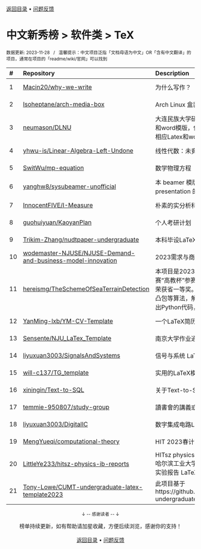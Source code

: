 <a href="https://gitee.com/GrowingGit/GitHub-Chinese-Top-Charts#github中文排行榜">返回目录</a> • <a href="/content/docs/feedback.md">问题反馈</a>

# 中文新秀榜 > 软件类 > TeX
<sub>数据更新: 2023-11-28&nbsp;&nbsp;&nbsp;/&nbsp;&nbsp;&nbsp;温馨提示：中文项目泛指「文档母语为中文」OR「含有中文翻译」的项目，通常在项目的「readme/wiki/官网」可以找到</sub>

|#|Repository|Description|Stars|Updated|Created|
|:-|:-|:-|:-|:-|:-|
|1|[Macin20/why-we-write](https://github.com/Macin20/why-we-write)|为什么写作？|331|2023-10-06|2023-09-07|
|2|[Isoheptane/arch-media-box](https://github.com/Isoheptane/arch-media-box)|Arch Linux 盒装安装媒介的小盒子|107|2023-07-13|2023-07-12|
|3|[neumason/DLNU](https://github.com/neumason/DLNU)|大连民族大学研究生学位论文参考Latex和word模版，依据2023学校规范开发的相应Latex和word模板。|61|2023-11-02|2023-05-18|
|4|[yhwu-is/Linear-Algebra-Left-Undone](https://github.com/yhwu-is/Linear-Algebra-Left-Undone)|线性代数：未竟之美|51|2023-10-24|2023-02-24|
|5|[SwitWu/mp-equation](https://github.com/SwitWu/mp-equation)|数学物理方程（谷超豪）习题参考解答|9|2023-11-27|2022-12-10|
|6|[yanghw8/sysubeamer-unofficial](https://github.com/yanghw8/sysubeamer-unofficial)|本 beamer 模版旨在为中大学子提供一个 presentation 的样式|7|2023-07-31|2023-07-14|
|7|[InnocentFIVE/I-Measure](https://github.com/InnocentFIVE/I-Measure)|朴素的实分析科普文.|7|2023-07-16|2023-05-25|
|8|[guohuiyuan/KaoyanPlan](https://github.com/guohuiyuan/KaoyanPlan)|个人考研计划|6|2023-11-13|2023-04-14|
|9|[Trikim-Zhang/nudtpaper-undergraduate](https://github.com/Trikim-Zhang/nudtpaper-undergraduate)|本科毕设LaTeX模板|5|2023-06-13|2023-06-08|
|10|[wodemaster-NJUSE/NJUSE-Demand-and-business-model-innovation](https://github.com/wodemaster-NJUSE/NJUSE-Demand-and-business-model-innovation)|2023需求与商业模式创新|4|2023-11-16|2023-10-08|
|11|[hereismg/TheSchemeOfSeaTerrainDetection](https://github.com/hereismg/TheSchemeOfSeaTerrainDetection)|本项目是2023年全国大学生数学建模竞赛“高教杯”参赛作品，所选题目为B题，荣获省一等奖。我们尝试通过解析几何与凸包等算法，解决海域地形探测问题，给出Python代码，求出最终结果。|4|2023-11-05|2023-09-07|
|12|[YanMing-lxb/YM-CV-Template](https://github.com/YanMing-lxb/YM-CV-Template)|一个LaTeX简历模板|4|2023-08-19|2023-08-19|
|13|[Sensente/NJU_LaTex_Template](https://github.com/Sensente/NJU_LaTex_Template)|南京大学作业通用简易模板|4|2023-09-05|2023-07-18|
|14|[liyuxuan3003/SignalsAndSystems](https://github.com/liyuxuan3003/SignalsAndSystems)|信号与系统 LaTeX笔记|4|2023-09-26|2023-06-12|
|15|[will-c137/TG_template](https://github.com/will-c137/TG_template)|实用的LaTeX模板|4|2023-10-06|2023-02-24|
|16|[xiningin/Text-to-SQL](https://github.com/xiningin/Text-to-SQL)|关于Text-to-SQL领域的研究|4|2023-05-29|2023-02-01|
|17|[temmie-950807/study-group](https://github.com/temmie-950807/study-group)|讀書會的講義或檔案|4|2023-06-09|2022-12-06|
|18|[liyuxuan3003/DigitalIC](https://github.com/liyuxuan3003/DigitalIC)|数字集成电路LaTeX笔记|3|2023-11-06|2023-09-05|
|19|[MengYueqi/computational-theory](https://github.com/MengYueqi/computational-theory)|HIT 2023春计算理论|3|2023-07-28|2023-07-28|
|20|[LittleYe233/hitsz-physics-ib-reports](https://github.com/LittleYe233/hitsz-physics-ib-reports)|HITsz physics experiment IB reports / 哈尔滨工业大学（深圳）大学物理实验 IB 实验报告 LaTeX 模板|3|2023-06-03|2023-04-11|
|21|[Tony-Lowe/CUMT-undergraduate-latex-template2023](https://github.com/Tony-Lowe/CUMT-undergraduate-latex-template2023)|此项目基于https://github.com/Lighter207/CUMT-undergraduate-latex-template2022|3|2023-06-03|2023-04-03|

<div align="center">
    <p><sub>↓ -- 感谢读者 -- ↓</sub></p>
    榜单持续更新，如有帮助请加星收藏，方便后续浏览，感谢你的支持！
</div>

<br/>

<div align="center"><a href="https://gitee.com/GrowingGit/GitHub-Chinese-Top-Charts#github中文排行榜">返回目录</a> • <a href="/content/docs/feedback.md">问题反馈</a></div>
